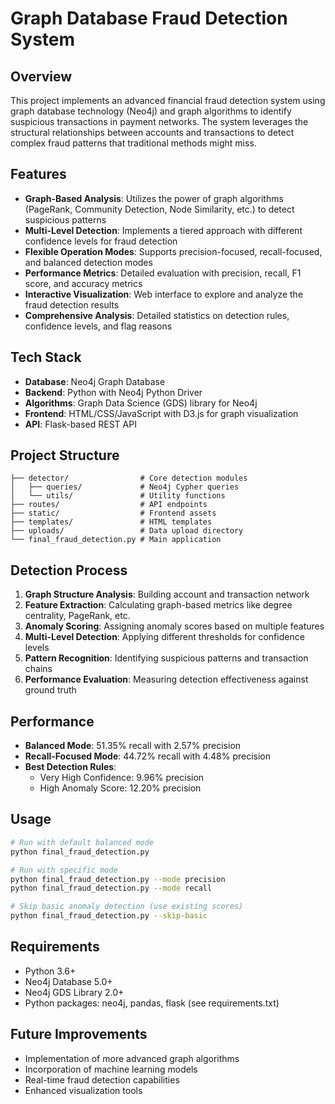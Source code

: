 # Graph Database Fraud Detection System

## Overview
This project implements an advanced financial fraud detection system using graph database technology (Neo4j) and graph algorithms to identify suspicious transactions in payment networks. The system leverages the structural relationships between accounts and transactions to detect complex fraud patterns that traditional methods might miss.

## Features
- **Graph-Based Analysis**: Utilizes the power of graph algorithms (PageRank, Community Detection, Node Similarity, etc.) to detect suspicious patterns
- **Multi-Level Detection**: Implements a tiered approach with different confidence levels for fraud detection
- **Flexible Operation Modes**: Supports precision-focused, recall-focused, and balanced detection modes
- **Performance Metrics**: Detailed evaluation with precision, recall, F1 score, and accuracy metrics
- **Interactive Visualization**: Web interface to explore and analyze the fraud detection results
- **Comprehensive Analysis**: Detailed statistics on detection rules, confidence levels, and flag reasons

## Tech Stack
- **Database**: Neo4j Graph Database
- **Backend**: Python with Neo4j Python Driver
- **Algorithms**: Graph Data Science (GDS) library for Neo4j
- **Frontend**: HTML/CSS/JavaScript with D3.js for graph visualization
- **API**: Flask-based REST API

## Project Structure
```
├── detector/                # Core detection modules
│   ├── queries/             # Neo4j Cypher queries
│   └── utils/               # Utility functions
├── routes/                  # API endpoints
├── static/                  # Frontend assets
├── templates/               # HTML templates
├── uploads/                 # Data upload directory
└── final_fraud_detection.py # Main application
```

## Detection Process
1. **Graph Structure Analysis**: Building account and transaction network
2. **Feature Extraction**: Calculating graph-based metrics like degree centrality, PageRank, etc.
3. **Anomaly Scoring**: Assigning anomaly scores based on multiple features
4. **Multi-Level Detection**: Applying different thresholds for confidence levels
5. **Pattern Recognition**: Identifying suspicious patterns and transaction chains
6. **Performance Evaluation**: Measuring detection effectiveness against ground truth

## Performance
- **Balanced Mode**: 51.35% recall with 2.57% precision
- **Recall-Focused Mode**: 44.72% recall with 4.48% precision
- **Best Detection Rules**:
  - Very High Confidence: 9.96% precision
  - High Anomaly Score: 12.20% precision

## Usage
```bash
# Run with default balanced mode
python final_fraud_detection.py

# Run with specific mode
python final_fraud_detection.py --mode precision
python final_fraud_detection.py --mode recall

# Skip basic anomaly detection (use existing scores)
python final_fraud_detection.py --skip-basic
```

## Requirements
- Python 3.6+
- Neo4j Database 5.0+
- Neo4j GDS Library 2.0+
- Python packages: neo4j, pandas, flask (see requirements.txt)

## Future Improvements
- Implementation of more advanced graph algorithms
- Incorporation of machine learning models
- Real-time fraud detection capabilities
- Enhanced visualization tools
